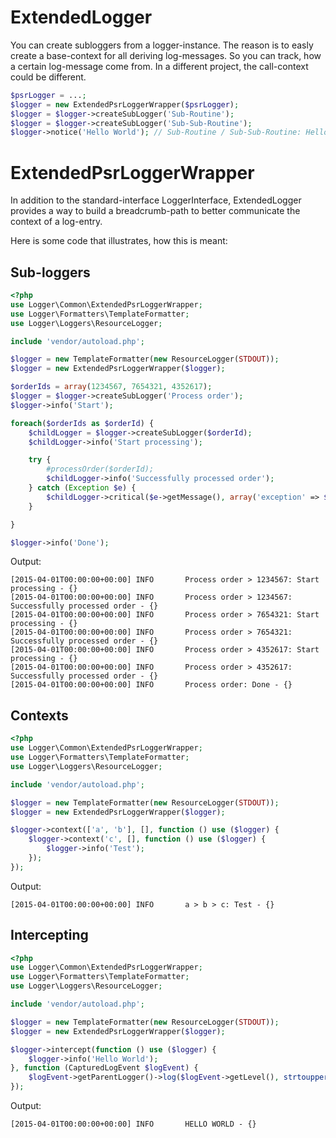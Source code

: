 # ExtendedLogger

You can create subloggers from a logger-instance. The reason is to easly create a base-context for all deriving log-messages. So you can track, how a certain log-message come from. In a different project, the call-context could be different.

```PHP
$psrLogger = ...;
$logger = new ExtendedPsrLoggerWrapper($psrLogger);
$logger = $logger->createSubLogger('Sub-Routine');
$logger = $logger->createSubLogger('Sub-Sub-Routine');
$logger->notice('Hello World'); // Sub-Routine / Sub-Sub-Routine: Hello World
```


# ExtendedPsrLoggerWrapper

In addition to the standard-interface LoggerInterface, ExtendedLogger provides a way to build a breadcrumb-path to better communicate the context of a log-entry.

Here is some code that illustrates, how this is meant:

## Sub-loggers

```php
<?php
use Logger\Common\ExtendedPsrLoggerWrapper;
use Logger\Formatters\TemplateFormatter;
use Logger\Loggers\ResourceLogger;

include 'vendor/autoload.php';

$logger = new TemplateFormatter(new ResourceLogger(STDOUT));
$logger = new ExtendedPsrLoggerWrapper($logger);

$orderIds = array(1234567, 7654321, 4352617);
$logger = $logger->createSubLogger('Process order');
$logger->info('Start');

foreach($orderIds as $orderId) {
	$childLogger = $logger->createSubLogger($orderId);
	$childLogger->info('Start processing');

	try {
		#processOrder($orderId);
		$childLogger->info('Successfully processed order');
	} catch (Exception $e) {
		$childLogger->critical($e->getMessage(), array('exception' => $e));
	}

}

$logger->info('Done');
```

Output:

```
[2015-04-01T00:00:00+00:00] INFO       Process order > 1234567: Start processing - {}
[2015-04-01T00:00:00+00:00] INFO       Process order > 1234567: Successfully processed order - {}
[2015-04-01T00:00:00+00:00] INFO       Process order > 7654321: Start processing - {}
[2015-04-01T00:00:00+00:00] INFO       Process order > 7654321: Successfully processed order - {}
[2015-04-01T00:00:00+00:00] INFO       Process order > 4352617: Start processing - {}
[2015-04-01T00:00:00+00:00] INFO       Process order > 4352617: Successfully processed order - {}
[2015-04-01T00:00:00+00:00] INFO       Process order: Done - {}
```

## Contexts

```php
<?php
use Logger\Common\ExtendedPsrLoggerWrapper;
use Logger\Formatters\TemplateFormatter;
use Logger\Loggers\ResourceLogger;

include 'vendor/autoload.php';

$logger = new TemplateFormatter(new ResourceLogger(STDOUT));
$logger = new ExtendedPsrLoggerWrapper($logger);

$logger->context(['a', 'b'], [], function () use ($logger) {
    $logger->context('c', [], function () use ($logger) {
        $logger->info('Test');
    });
});
```

Output:

```
[2015-04-01T00:00:00+00:00] INFO       a > b > c: Test - {}
```

## Intercepting

```php
<?php
use Logger\Common\ExtendedPsrLoggerWrapper;
use Logger\Formatters\TemplateFormatter;
use Logger\Loggers\ResourceLogger;

include 'vendor/autoload.php';

$logger = new TemplateFormatter(new ResourceLogger(STDOUT));
$logger = new ExtendedPsrLoggerWrapper($logger);

$logger->intercept(function () use ($logger) {
    $logger->info('Hello World');
}, function (CapturedLogEvent $logEvent) {
    $logEvent->getParentLogger()->log($logEvent->getLevel(), strtoupper($logEvent->getMessage()), $logEvent->getContext());
});
```

Output:

```
[2015-04-01T00:00:00+00:00] INFO       HELLO WORLD - {}
```

